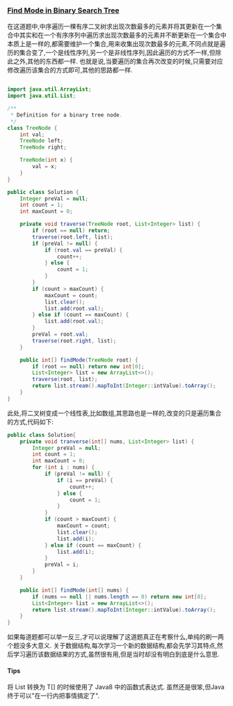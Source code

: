 ### [Find Mode in Binary Search Tree](https://leetcode.com/problems/find-mode-in-binary-search-tree/description/)

在这道题中,中序遍历一棵有序二叉树求出现次数最多的元素并将其更新在一个集合中其实和在一个有序序列中遍历求出现次数最多的元素并不断更新在一个集合中本质上是一样的,都需要维护一个集合,用来收集出现次数最多的元素,不同点就是遍历的集合变了,一个是线性序列,另一个是非线性序列,因此遍历的方式不一样,但除此之外,其他的东西都一样.
也就是说,当要遍历的集合再次改变的时候,只需要对应修改遍历该集合的方式即可,其他的思路都一样.

```Java

import java.util.ArrayList;
import java.util.List;

/**
 * Definition for a binary tree node.
 */
class TreeNode {
    int val;
    TreeNode left;
    TreeNode right;

    TreeNode(int x) {
        val = x;
    }
}

public class Solution {
    Integer preVal = null;
    int count = 1;
    int maxCount = 0;

    private void traverse(TreeNode root, List<Integer> list) {
        if (root == null) return;
        traverse(root.left, list);
        if (preVal != null) {
            if (root.val == preVal) {
                count++;
            } else {
                count = 1;
            }
        }
        if (count > maxCount) {
            maxCount = count;
            list.clear();
            list.add(root.val);
        } else if (count == maxCount) {
            list.add(root.val);
        }
        preVal = root.val;
        traverse(root.right, list);
    }

    public int[] findMode(TreeNode root) {
        if (root == null) return new int[0];
        List<Integer> list = new ArrayList<>();
        traverse(root, list);
        return list.stream().mapToInt(Integer::intValue).toArray();
    }
}

```

此处,将二叉树变成一个线性表,比如数组,其思路也是一样的,改变的只是遍历集合的方式,代码如下:
```Java
public class Solution{
    private void tranverse(int[] nums, List<Integer> list) {
        Integer preVal = null;
        int count = 1;
        int maxCount = 0;
        for (int i : nums) {
            if (preVal != null) {
                if (i == preVal) {
                    count++;
                } else {
                    count = 1;
                }
            }
            if (count > maxCount) {
                maxCount = count;
                list.clear();
                list.add(i);
            } else if (count == maxCount) {
                list.add(i);
            }
            preVal = i;
        }
    }

    public int[] findMode(int[] nums) {
        if (nums == null || nums.length == 0) return new int[0];
        List<Integer> list = new ArrayList<>();
        return list.stream().mapToInt(Integer::intValue).toArray();
    }
}
```

如果每道题都可以举一反三,才可以说理解了这道题真正在考察什么,单纯的刷一两个题没多大意义. 关于数据结构,每次学习一个新的数据结构,都会先学习其特点,然后学习遍历该数据结果的方式,虽然很有用,但是当时却没有明白到底是什么意思.

#### Tips
将 List<T> 转换为 T[] 的时候使用了 Java8 中的函数式表达式. 虽然还是很笨,但Java终于可以"在一行内把事情搞定了".
